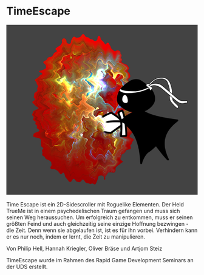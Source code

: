 # TimeEscape 

![TimeEscapeLogo](https://github.com/hannahkriegler/TimeEscape/blob/master/TimeEscape_Logo.PNG)


Time Escape ist ein 2D-Sidescroller mit Roguelike Elementen. Der Held TrueMe ist in einem psychedelischen Traum gefangen und muss sich seinen Weg heraussuchen. Um erfolgreich zu entkommen, muss er seinen größten Feind und auch gleichzeitig seine einzige Hoffnung bezwingen - die Zeit. Denn wenn sie abgelaufen ist, ist es für ihn vorbei. Verhindern kann er es nur noch, indem er lernt, die Zeit zu manipulieren.

Von Philip Hell, Hannah Kriegler, Oliver Bräse und Artjom Steiz

TimeEscape wurde im Rahmen des Rapid Game Development Seminars an der UDS erstellt.
